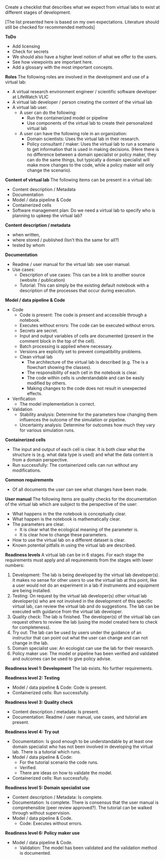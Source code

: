 Create a checklist that describes what we expect from virtual labs to exist at different stages of development.

[The list presented here is based on my own expectations. Literature should still be checked for recommended methods]

**ToDo**
- Add licensing
- Check for secrets
- We should also have a higher level notion of what we offer to the users.
- See how viewpoints are important here.
- Add a glossary with the most important concepts.

**Roles**
The following roles are involved in the development and use of a virtual lab:
- A virtual research environment engineer / scientific software developer at LifeWatch VLIC
- A virtual lab developer / person creating the content of the virtual lab
- A virtual lab user. 
    - A user can do the following:
        - Run the containerized model or pipeline
        - Use components of the virtual lab to create their personalized virtual lab
    - A user can have the following role in an organization:
        - Domain scientists: Uses the virtual lab in their research.
        - Policy consultant / maker: Uses the virtual lab to run a scenario to get information that is used in making decisions.
(Here there is no difference between a domain specialist or policy maker, they can do the same things, but typically a domain specialist will make more changes to the code, while a policy maker will only change the scenario).

**Content of virtual lab**
The following items can be present in a virtual lab:
- Content description / Metadata
- Documentation
- Model / data pipeline & Code
- Containerized cells
- Software management plan: Do we need a virtual lab to specify who is planning to upkeep the virtual lab?

**Content description / metadata**
- when written, 
- where stored / published (Isn't this the same for all?)
- tested by whom

**Documentation**
- Readme / user manual for the virtual lab: see user manual.
- Use cases:
     - Description of use cases: This can be a link to another source (website / publication)
     - Tutorial: This can simply be the existing default notebook with a description of the processes that occur during execution.

**Model / data pipeline & Code**
- Code 
  - Code is present: The code is present and accessible through a notebook. 
  - Executes without errors: The code can be executed without errors.
  - Secrets are secret.
  - Input and output variables of cells are documented (present in the comment block in the top of the cell).
  - Batch processing is applied where necessary.
  - Versions are explicitly set to prevent compatibility problems.
  - Clean virtual lab
    - The architecture of the virtual lab is described (e.g. The is a flowchart showing the classes).
    - The responsibility of each cell in the notebook is clear.
    - The  code within cells is understandable and can be easily modified by others.
    - Making changes to the code does not result in unexpected effects.
- Verification
    - The model implementation is correct.
- Validation
    - Stability analysis: Determine for the parameters how changing them influences the outcome of the simulation or pipeline. 
    - Uncertainty analysis: Determine for outcomes how much they vary for various simulation runs. 

**Containerized cells**
- The input and output of each cell is clear. It is both clear what the structure is (e.g. what data type is used) and what the data content is from a domain perspective. 
- Run successfully: The containerized cells can run without any modifications.

**Common requirements**
- Of all documents the user can see what changes have been made.

**User manual**
The following items are quality checks for the documentation of the virtual lab which are subject to the perspective of the user:
- What happens in the the notebook is conceptually clear.
- What happen is the notebook is mathematically clear.
- The parameters are clear.
    - It is clear what the ecological meaning of the parameter is.  
    - It is clear how to change these parameters.
- How to use the virtual lab on a different dataset is clear.
- Known potential pitfalls in using the virtual lab are described.

**Readiness levels**
A virtual lab can be in 6 stages. For each stage the requirements must apply and all requirements from the stages with lower numbers:

1. Development: The lab is being developed by the virtual lab developer(s). It makes no sense for other users to use the virtual lab at this point, like a user would not do an experiment in a lab if instruments and equipment are being installed.
2. Testing: On request by the virtual lab developer(s) other virtual lab developer(s) who are not involved in the development of this specific virtual lab, can review the virtual lab and do suggestions. The lab can be executed with guidance from the virtual lab developer.
3. Quality check: The lab is finished. The developer(s) of the virtual lab can request others to review the lab (using the model created here to check for completeness).
4. Try out: The lab can be used by users under the guidance of an instructor that can point out what the user can change and can not change in the lab. 
5.  Domain specialist use: An ecologist can use the lab for their research.
6. Policy maker use: The model or pipeline has been verified and validated and outcomes can be used to give policy advise.

**Readiness level 1: Development**
The lab exists. No further requirements.

**Readiness level 2: Testing**
- Model / data pipeline & Code: Code is present. 
- Containerized cells: Run successfully.

**Readiness level 3: Quality check**
- Content description / metadata: Is present.
- Documentation: Readme / user manual, use cases, and tutorial are present.

**Readiness level 4: Try out**
- Documentation: Is good enough to be understandable by at least one domain specialist who has not been involved in developing the virtual lab. There is a tutorial which runs.
- Model / data pipeline & Code: 
  - For the tutorial scenario the code runs. 
  - Verified. 
  - There are ideas on how to validate the model.
- Containerized cells: Run successfully.

**Readiness level 5: Domain specialist use**
- Content description / Metadata: Is complete.
- Documentation: Is complete. There is consensus that the user manual is comprehensible (peer review approved?). The tutorial can be walked through without supervision.
- Model / data pipeline & Code.
    - Code: Executes without errors.

**Readiness level 6: Policy maker use**
- Model / data pipeline & Code.
    - Validation: The model has been validated and the validation method is documented.